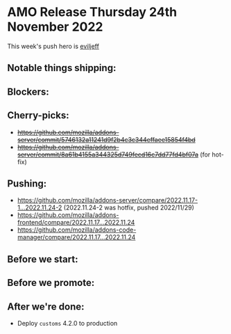 # AMO Release Thursday 24th November 2022

This week's push hero is [eviljeff](https://github.com/eviljeff)

## Notable things shipping:

## Blockers:

## Cherry-picks:

- ~~https://github.com/mozilla/addons-server/commit/5746132a11241d9f2b4c3c344effaee15854f4bd~~
- ~~https://github.com/mozilla/addons-server/commit/8a61b4155a344325d749fecd16c7dd77fd4bf07a~~ (for hot-fix)

## Pushing:

- https://github.com/mozilla/addons-server/compare/2022.11.17-1...2022.11.24-2 (2022.11.24-2 was hotfix, pushed 2022/11/29)
- https://github.com/mozilla/addons-frontend/compare/2022.11.17...2022.11.24
- https://github.com/mozilla/addons-code-manager/compare/2022.11.17...2022.11.24

## Before we start:

## Before we promote:

## After we're done:
- Deploy `customs` 4.2.0 to production
